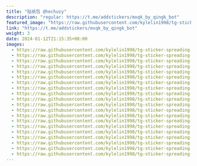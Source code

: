 ```yaml
---
title: "贴纸包 @hechuzy"
description: "regular: https://t.me/addstickers/mxqk_by_qingk_bot"
featured_image: "https://raw.githubusercontent.com/kylelin1998/tg-sticker-spreading-worldwide-images/main/img/19bb310f-9689-4038-b473-083d27ee7d48.jpg"
link: "https://t.me/addstickers/mxqk_by_qingk_bot"
weight: 3
date: 2024-01-12T21:15:35+08:00
images:
  - https://raw.githubusercontent.com/kylelin1998/tg-sticker-spreading-worldwide-images/main/img/19bb310f-9689-4038-b473-083d27ee7d48.jpg
  - https://raw.githubusercontent.com/kylelin1998/tg-sticker-spreading-worldwide-images/main/img/b92d8ce8-628b-4906-bf72-432b5691acac.jpg
  - https://raw.githubusercontent.com/kylelin1998/tg-sticker-spreading-worldwide-images/main/img/298a184f-8286-4e59-bc56-c197187b01e9.jpg
  - https://raw.githubusercontent.com/kylelin1998/tg-sticker-spreading-worldwide-images/main/img/9b98679c-57d1-4c26-acd1-9dc399ef8cc5.jpg
  - https://raw.githubusercontent.com/kylelin1998/tg-sticker-spreading-worldwide-images/main/img/95843cbb-3fbe-46bf-919c-a03087410960.jpg
  - https://raw.githubusercontent.com/kylelin1998/tg-sticker-spreading-worldwide-images/main/img/09ed5b89-86da-4a2a-89d3-60796553b3a5.jpg
  - https://raw.githubusercontent.com/kylelin1998/tg-sticker-spreading-worldwide-images/main/img/82686fb9-8c14-4d5b-b056-5c8c3e4f4a5e.jpg
  - https://raw.githubusercontent.com/kylelin1998/tg-sticker-spreading-worldwide-images/main/img/c462abf2-9947-4696-a6f4-a9278736f2f7.jpg
  - https://raw.githubusercontent.com/kylelin1998/tg-sticker-spreading-worldwide-images/main/img/008091ce-d4b8-43a1-aa2f-fe9e5732afe0.jpg
  - https://raw.githubusercontent.com/kylelin1998/tg-sticker-spreading-worldwide-images/main/img/4fcb5b54-9d5e-4bbb-bd30-b22e62dcc5e8.jpg
  - https://raw.githubusercontent.com/kylelin1998/tg-sticker-spreading-worldwide-images/main/img/af7cf621-2aab-4d51-829e-bec2e4d253ba.jpg
  - https://raw.githubusercontent.com/kylelin1998/tg-sticker-spreading-worldwide-images/main/img/63b39613-b659-4584-949f-a8c620daecf3.jpg
  - https://raw.githubusercontent.com/kylelin1998/tg-sticker-spreading-worldwide-images/main/img/49104ae4-0d25-4742-b742-a46844ca8bcc.jpg
  - https://raw.githubusercontent.com/kylelin1998/tg-sticker-spreading-worldwide-images/main/img/6cfc19ec-0c10-4aa2-a1f4-a9edd7cfb830.jpg
  - https://raw.githubusercontent.com/kylelin1998/tg-sticker-spreading-worldwide-images/main/img/3ad294ec-8e4d-43e1-8d4c-ea653755138e.jpg
  - https://raw.githubusercontent.com/kylelin1998/tg-sticker-spreading-worldwide-images/main/img/7ea08ec4-4265-467c-a90b-899b77bfa69a.jpg
  - https://raw.githubusercontent.com/kylelin1998/tg-sticker-spreading-worldwide-images/main/img/84d03c4e-7d7f-4023-bdf7-96d68ede9195.jpg
  - https://raw.githubusercontent.com/kylelin1998/tg-sticker-spreading-worldwide-images/main/img/22e42b3f-175c-45e9-b0d5-c6b6233e2943.jpg
  - https://raw.githubusercontent.com/kylelin1998/tg-sticker-spreading-worldwide-images/main/img/3cdc1ae6-6a1a-4e77-adfe-aaab8b8965f4.jpg
  - https://raw.githubusercontent.com/kylelin1998/tg-sticker-spreading-worldwide-images/main/img/81476734-4331-4018-8139-f1a18360635f.jpg
---
```

